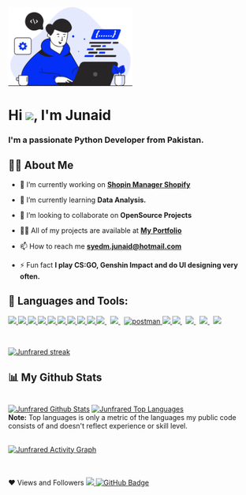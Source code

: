 <a href="#"><img width="50%" height="auto"  src="https://github.com/zawahirkashif/zawahirkashif/blob/478c1ffb7a9d0ab01c1502eb923073eae3f0cf95/images/02-512.png"/></a>

<h1 align="left">Hi <img src="https://raw.githubusercontent.com/MartinHeinz/MartinHeinz/master/wave.gif" width="30px">, I'm Junaid</h1>
<h3 align="left">I'm a passionate Python Developer from Pakistan.</h3>


## 🙋‍♂️ About Me

- 🔭 I’m currently working on **[Shopin Manager Shopify](https://github.com/zawahirkashif/Shopin-Manager-Shopify)**

- 🌱 I’m currently learning **Data Analysis.**

- 👯 I’m looking to collaborate on **OpenSource Projects**

- 👨‍💻 All of my projects are available at **[My Portfolio](https://github.com/Junfrared)**

- 📫 How to reach me **syedm.junaid@hotmail.com**

- ⚡ Fun fact **I play CS:GO, Genshin Impact and do UI designing very often.**

## 🚀 Languages and Tools:

<p align="left">
    <a href="#" target="_blank"> <img src="https://img.icons8.com/color/48/000000/powershell.png"/> </a>
    <a href="#" target="_blank"> <img src="https://img.icons8.com/color/48/000000/linux--v1.png"/> </a>
    <a href="#" target="_blank"> <img src="https://img.icons8.com/nolan/64/vb.png"/> </a>    
    <a href="#" target="_blank"> <img src="https://img.icons8.com/color/48/000000/magento.png"/> </a>   
    <a href="#" target="_blank"> <img src="https://img.icons8.com/color/48/000000/amazon-web-services.png"/> </a>   
    <a href="#" target="_blank"> <img src="https://img.icons8.com/color/48/000000/heroku.png"/> </a>   
    <a href="#" target="_blank"> <img src="https://img.icons8.com/nolan/64/php.png"/> </a> 
     <a href="#" target="_blank"> <img src="https://img.icons8.com/color/48/000000/javascript--v1.png"/> </a> 
    <a href="#" target="_blank"> <img src="https://img.icons8.com/color/48/000000/python.png"/> </a> 
    <a style="padding-right:8px;" href="#" target="_blank"> <img src="https://img.icons8.com/fluent/50/000000/mysql-logo.png"/> </a>
    <a style="padding-right:8px;" href="#" target="_blank"> <img src="https://img.icons8.com/color/48/000000/power-bi.png"/> </a>
    <a href="#" target="_blank"> <img src="https://www.vectorlogo.zone/logos/getpostman/getpostman-icon.svg" alt="postman" width="45" height="45"/> </a>   
    <a href="#" target="_blank"> <img src="https://img.icons8.com/color/48/000000/git.png"/> </a> 
    <a style="padding-right:8px;" href="#" target="_blank"> <img src="https://img.icons8.com/color/48/000000/shopify.png"/> </a>
    <a style="padding-right:8px;" href="#" target="_blank"> <img src="https://img.icons8.com/fluency/48/000000/wordpress.png"/> </a>
    <a style="padding-right:8px;" href="#" target="_blank"> <img src="https://img.icons8.com/color/48/000000/adobe-xd--v1.png"/> </a>
    <a style="padding-right:8px;" href="#" target="_blank"> <img src="https://img.icons8.com/fluency/48/000000/adobe-photoshop.png"/></a>
    
    
</p>


<br/>

<p align="left">
    <a href="https://github.com/Junfrared/github-readme-streak-stats">
        <img title="🔥 Get streak stats for your profile at git.io/streak-stats" alt="Junfrared streak" src="https://github-readme-streak-stats.herokuapp.com/?user=Junfrared&theme=black-ice&hide_border=true&stroke=0000&background=060A0CD0"/>
    </a>
</p>

## 📊 My Github Stats

  <br/>
    <a href="https://github.com/Junfrared/github-readme-stats"><img alt="Junfrared Github Stats" src="https://github-readme-stats.vercel.app/api?username=Junfrared&show_icons=true&count_private=true&theme=react&hide_border=true&bg_color=0D1117" /></a>
  <a href="https://github.com/Junfrared/github-readme-stats"><img alt="Junfrared Top Languages" src="https://github-readme-stats.vercel.app/api/top-langs/?username=Junfrared&langs_count=8&count_private=true&layout=compact&theme=react&hide_border=true&bg_color=0D1117" /></a>
  <br/>
  <b>Note:</b> Top languages is only a metric of the languages my public code consists of and doesn't reflect experience or skill level.


<br/>
<br/>

<a href="https://github.com/Junfrared/github-readme-activity-graph"><img alt="Junfrared Activity Graph" src="https://activity-graph.herokuapp.com/graph?username=Junfrared&bg_color=0D1117&color=5BCDEC&line=5BCDEC&point=FFFFFF&hide_border=true" /></a>

<br/>
<br/>
<!--
## Connect with me:
<p align="left">

<a href = "https://www.linkedin.com/in/muhammad-zawahir-kashif-a75946128/"><img src="https://img.icons8.com/fluent/48/000000/linkedin.png"/></a>
<a href = "https://twitter.com/SMZawahir1"><img src="https://img.icons8.com/fluent/48/000000/twitter.png"/></a>
<a href = "https://www.instagram.com/zawahir_kashif_/"><img src="https://img.icons8.com/fluent/48/000000/instagram-new.png"/></a>
<a href = "https://www.youtube.com/channel/UCRkBymd40iAcbzhfU5hy4Xw"><img src="https://img.icons8.com/color/48/000000/youtube-play.png"/></a>

</p>
-->
❤ Views and Followers
<a href="https://github.com/Meghna-DAS/github-profile-views-counter">
    <img src="https://komarev.com/ghpvc/?username=Junfrared">
</a>
<a href="https://github.com/Junfrared?tab=followers"><img src="https://img.shields.io/github/followers/Junfrared?label=Followers&style=social" alt="GitHub Badge"></a>
